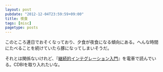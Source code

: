 ```yaml
---
layout: post
pubdate: "2012-12-04T23:59:59+09:00"
title: 夜食
tags: [misc]
pagetype: posts
---
```

このところ連日でおそくなっており、夕食が夜食になる傾向にある。へんな時間にたべることを続けていたら豚になってしまいそうだ。

それとは関係ないけれど、『[継続的インテグレーション入門](http://amazon.jp/o/ASIN/482228395X/bouzuya-22)』を電車で読んでいる。CDBIを取り入れたいな。
